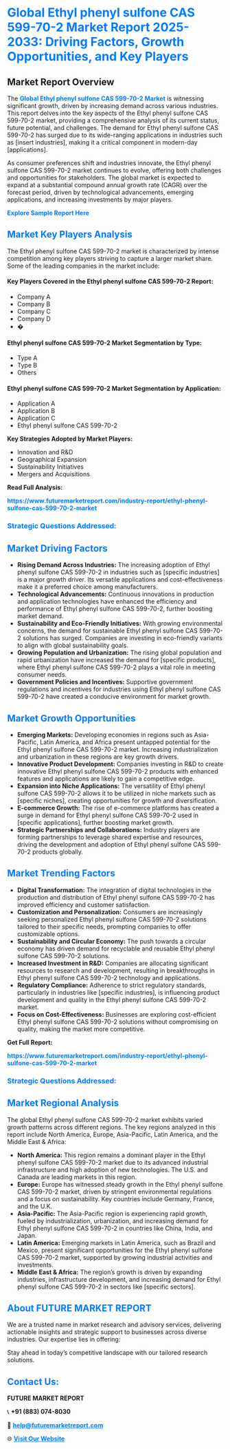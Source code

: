 <h1 style="color: #007BFF;">Global Ethyl phenyl sulfone CAS 599-70-2 Market Report 2025-2033: Driving Factors, Growth Opportunities, and Key Players</h1>

<section id="overview">
<h2>Market Report Overview</h2>
<p>The <a href="https://www.futuremarketreport.com/industry-report/ethyl-phenyl-sulfone-cas-599-70-2-market" style="color: #007BFF; text-decoration: none;"><strong>Global Ethyl phenyl sulfone CAS 599-70-2 Market</strong></a> is witnessing significant growth, driven by increasing demand across various industries. This report delves into the key aspects of the Ethyl phenyl sulfone CAS 599-70-2 market, providing a comprehensive analysis of its current status, future potential, and challenges. The demand for Ethyl phenyl sulfone CAS 599-70-2 has surged due to its wide-ranging applications in industries such as [insert industries], making it a critical component in modern-day [applications].</p>
<p>As consumer preferences shift and industries innovate, the Ethyl phenyl sulfone CAS 599-70-2 market continues to evolve, offering both challenges and opportunities for stakeholders. The global market is expected to expand at a substantial compound annual growth rate (CAGR) over the forecast period, driven by technological advancements, emerging applications, and increasing investments by major players.</p>
</section>

<section id="overview">
<p><a href="https://www.futuremarketreport.com/request-sample/reportId=112640" style="color: #007BFF; text-decoration: none;"><strong>Explore Sample Report Here</strong></a></p>
</section>

<section id="key-players">
<h2 style="color: #007BFF;">Market Key Players Analysis</h2>
<p>The Ethyl phenyl sulfone CAS 599-70-2 market is characterized by intense competition among key players striving to capture a larger market share. Some of the leading companies in the market include:</p>
<h4>Key Players Covered in the Ethyl phenyl sulfone CAS 599-70-2 Report:</h4>
<ul><li>Company A</li><li>Company B</li><li>Company C</li><li>Company D</li><li>�</li></ul>
<h4>Ethyl phenyl sulfone CAS 599-70-2 Market Segmentation by Type:</h4>
<ul><li>Type A</li><li>Type B</li><li>Others</li></ul>

<h4>Ethyl phenyl sulfone CAS 599-70-2 Market Segmentation by Application:</h4>
<ul><li>Application A</li><li>Application B</li><li>Application C</li><li>Ethyl phenyl sulfone CAS 599-70-2</li></ul>
<p><strong>Key Strategies Adopted by Market Players:</strong></p>
<ul>
<li>Innovation and R&D</li>
<li>Geographical Expansion</li>
<li>Sustainability Initiatives</li>
<li>Mergers and Acquisitions</li>
</ul>
</section>

<section>
<p><strong>Read Full Analysis: </strong></p><a href="https://www.futuremarketreport.com/industry-report/ethyl-phenyl-sulfone-cas-599-70-2-market" style="color: #007BFF; text-decoration: none;"><strong>https://www.futuremarketreport.com/industry-report/ethyl-phenyl-sulfone-cas-599-70-2-market</strong></a>
<h3 style="color: #007BFF;">Strategic Questions Addressed:</h3>
</section>

<section id="driving-factors">
<h2 style="color: #007BFF;">Market Driving Factors</h2>
<ul>
<li><strong>Rising Demand Across Industries:</strong> The increasing adoption of Ethyl phenyl sulfone CAS 599-70-2 in industries such as [specific industries] is a major growth driver. Its versatile applications and cost-effectiveness make it a preferred choice among manufacturers.</li>
<li><strong>Technological Advancements:</strong> Continuous innovations in production and application technologies have enhanced the efficiency and performance of Ethyl phenyl sulfone CAS 599-70-2, further boosting market demand.</li>
<li><strong>Sustainability and Eco-Friendly Initiatives:</strong> With growing environmental concerns, the demand for sustainable Ethyl phenyl sulfone CAS 599-70-2 solutions has surged. Companies are investing in eco-friendly variants to align with global sustainability goals.</li>
<li><strong>Growing Population and Urbanization:</strong> The rising global population and rapid urbanization have increased the demand for [specific products], where Ethyl phenyl sulfone CAS 599-70-2 plays a vital role in meeting consumer needs.</li>
<li><strong>Government Policies and Incentives:</strong> Supportive government regulations and incentives for industries using Ethyl phenyl sulfone CAS 599-70-2 have created a conducive environment for market growth.</li>
</ul>
</section>

<section id="growth-opportunities">
<h2 style="color: #007BFF;">Market Growth Opportunities</h2>
<ul>
<li><strong>Emerging Markets:</strong> Developing economies in regions such as Asia-Pacific, Latin America, and Africa present untapped potential for the Ethyl phenyl sulfone CAS 599-70-2 market. Increasing industrialization and urbanization in these regions are key growth drivers.</li>
<li><strong>Innovative Product Development:</strong> Companies investing in R&D to create innovative Ethyl phenyl sulfone CAS 599-70-2 products with enhanced features and applications are likely to gain a competitive edge.</li>
<li><strong>Expansion into Niche Applications:</strong> The versatility of Ethyl phenyl sulfone CAS 599-70-2 allows it to be utilized in niche markets such as [specific niches], creating opportunities for growth and diversification.</li>
<li><strong>E-commerce Growth:</strong> The rise of e-commerce platforms has created a surge in demand for Ethyl phenyl sulfone CAS 599-70-2 used in [specific applications], further boosting market growth.</li>
<li><strong>Strategic Partnerships and Collaborations:</strong> Industry players are forming partnerships to leverage shared expertise and resources, driving the development and adoption of Ethyl phenyl sulfone CAS 599-70-2 products globally.</li>
</ul>
</section>

<section id="trending-factors">
<h2 style="color: #007BFF;">Market Trending Factors</h2>
<ul>
<li><strong>Digital Transformation:</strong> The integration of digital technologies in the production and distribution of Ethyl phenyl sulfone CAS 599-70-2 has improved efficiency and customer satisfaction.</li>
<li><strong>Customization and Personalization:</strong> Consumers are increasingly seeking personalized Ethyl phenyl sulfone CAS 599-70-2 solutions tailored to their specific needs, prompting companies to offer customizable options.</li>
<li><strong>Sustainability and Circular Economy:</strong> The push towards a circular economy has driven demand for recyclable and reusable Ethyl phenyl sulfone CAS 599-70-2 solutions.</li>
<li><strong>Increased Investment in R&D:</strong> Companies are allocating significant resources to research and development, resulting in breakthroughs in Ethyl phenyl sulfone CAS 599-70-2 technology and applications.</li>
<li><strong>Regulatory Compliance:</strong> Adherence to strict regulatory standards, particularly in industries like [specific industries], is influencing product development and quality in the Ethyl phenyl sulfone CAS 599-70-2 market.</li>
<li><strong>Focus on Cost-Effectiveness:</strong> Businesses are exploring cost-efficient Ethyl phenyl sulfone CAS 599-70-2 solutions without compromising on quality, making the market more competitive.</li>
</ul>
</section>

<section>
<p><strong>Get Full Report: </strong></p><a href="https://www.futuremarketreport.com/industry-report/ethyl-phenyl-sulfone-cas-599-70-2-market" style="color: #007BFF; text-decoration: none;"><strong>https://www.futuremarketreport.com/industry-report/ethyl-phenyl-sulfone-cas-599-70-2-market</strong></a>
<h3 style="color: #007BFF;">Strategic Questions Addressed:</h3>
</section>


<section id="regional-analysis">
<h2 style="color: #007BFF;">Market Regional Analysis</h2>
<p>The global Ethyl phenyl sulfone CAS 599-70-2 market exhibits varied growth patterns across different regions. The key regions analyzed in this report include North America, Europe, Asia-Pacific, Latin America, and the Middle East & Africa:</p>
<ul>
<li><strong>North America:</strong> This region remains a dominant player in the Ethyl phenyl sulfone CAS 599-70-2 market due to its advanced industrial infrastructure and high adoption of new technologies. The U.S. and Canada are leading markets in this region.</li>
<li><strong>Europe:</strong> Europe has witnessed steady growth in the Ethyl phenyl sulfone CAS 599-70-2 market, driven by stringent environmental regulations and a focus on sustainability. Key countries include Germany, France, and the U.K.</li>
<li><strong>Asia-Pacific:</strong> The Asia-Pacific region is experiencing rapid growth, fueled by industrialization, urbanization, and increasing demand for Ethyl phenyl sulfone CAS 599-70-2 in countries like China, India, and Japan.</li>
<li><strong>Latin America:</strong> Emerging markets in Latin America, such as Brazil and Mexico, present significant opportunities for the Ethyl phenyl sulfone CAS 599-70-2 market, supported by growing industrial activities and investments.</li>
<li><strong>Middle East & Africa:</strong> The region’s growth is driven by expanding industries, infrastructure development, and increasing demand for Ethyl phenyl sulfone CAS 599-70-2 in sectors like [specific sectors].</li>
</ul>
</section>

<footer>
<h2 style="color: #007BFF;">About FUTURE MARKET REPORT</h2>
<p>We are a trusted name in market research and advisory services, delivering actionable insights and strategic support to businesses across diverse industries. Our expertise lies in offering:</p>

<p>Stay ahead in today’s competitive landscape with our tailored research solutions.</p>

<h2 style="color: #007BFF;">Contact Us:</h2>
<p><strong>FUTURE MARKET REPORT</strong></p>
<p>📞 <strong>+91 (883) 074-8030</strong></p>
<p>📧 <strong><a href="mailto:help@futuremarketreport.com" style="color: #007BFF;">help@futuremarketreport.com</a></strong></p>
<p>🌐 <strong><a href="https://www.futuremarketreport.com/" style="color: #007BFF;">Visit Our Website</a></strong></p>
</footer>